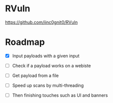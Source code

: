 # RVuln

https://github.com/iinc0gnit0/RVuln

# Roadmap

- [x] Input payloads with a given input

- [ ] Check if a payload works on a webiste

- [ ] Get payload from a file

- [ ] Speed up scans by multi-threading

- [ ] Then finishing touches such as UI and banners
